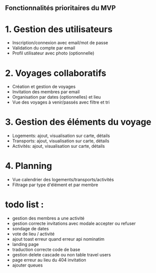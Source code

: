 ## Fonctionnalités prioritaires du MVP

# 1. Gestion des utilisateurs

- Inscription/connexion avec email/mot de passe
- Validation du compte par email
- Profil utilisateur avec photo (optionnelle)

# 2. Voyages collaboratifs

- Création et gestion de voyages
- Invitation des membres par email
- Organisation par dates (optionnelles) et lieu
- Vue des voyages à venir/passés avec filtre et tri

# 3. Gestion des éléments du voyage

- Logements: ajout, visualisation sur carte, détails
- Transports: ajout, visualisation sur carte, détails
- Activités: ajout, visualisation sur carte, détails

# 4. Planning

- Vue calendrier des logements/transports/activités
- Filtrage par type d'élément et par membre

# todo list : 

- gestion des membres a une activité
- gestion correcte invitations avec modale accepter ou refuser
- sondage de dates
- vote de lieu / activité
- ajout toast erreur quand erreur api nominatim
- landing page
- traduction correcte code de base 
- gestion delete cascade ou non table travel users
- page erreur au lieu du 404 invitation
- ajouter queues

